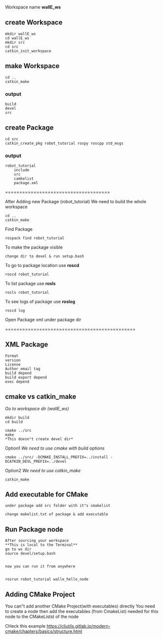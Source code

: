  Workspace name  **wallE_ws**


## create Workspace
    mkdir wallE_ws
    cd wallE_ws
    mkdir src
    cd src
    catkin_init_workspace


## make Workspace
    cd ..
    catkin_make

### output
    build
    devel
    src


## create Package  
    cd src
    catkin_create_pkg robot_tutorial rospy roscpp std_msgs

### output
    robot_tutorial
        include
        src
        camkelist
        package.xml

=====================================

After Adding new Package (robot_tutorial)
We need to build the whole workspace


    cd ..
    catkin_make


Find Package
    
    rospack find robot_tutorial

To make the package visible
    
    change dir to devel & run setup.bash


To go to package location use **roscd**
    
    roscd robot_tutorial

To list package use **rosls**
    
    rosls robot_tutorial

To see logs of package use **roslog**
    
    roscd log

Open Package xml under package dir

==============================================

## XML Package
    Format
    version
    License
    Author email tag
    build depend
    build export depend
    exec depend



## cmake vs catkin_make

*Go to workspace dir (wallE_ws)*
    
    mkdir build
    cd build
    
    cmake ../src
    make   
    *This doesn"t create devel dir*

Option1 *We need to use cmake with build options*  
    
    cmake ../src/ -DCMAKE_INSTALL_PREFIX=../install -DCATKIN_DEVL_PREFIX=../devel

Option2 *We need to use catkin_make* 
    
    catkin_make



## Add executable for CMake

    under package add src folder with it"s cmakelist

    change makelist.txt of package & add executable

## Run Package node 
    After sourcing your workspace
    **This is local to the Terminal**
    go to ws dir
    source devel/setup.bash


    now you can run it from anywhere    


    rosrun robot_tutorial walle_hello_node


## Adding CMake Project

You can"t add another CMake Project(with executables) directly
You need to create a node then add the executables (from CmakeList) needed for this node  to the CMakeListst of the node


CHeck this example
    https://cliutils.gitlab.io/modern-cmake/chapters/basics/structure.html
